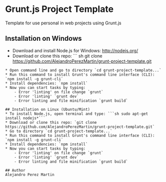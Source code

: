 Grunt.js Project Template
=========================

Template for use personal in web projects using Grunt.js

## Installation on Windows
* Download and install Node.js for Windows: http://nodejs.org/
* Download or clone this repo: ```
sh git clone https://github.com/AlejandroPerezMartin/grunt-project-template.git
```
* Open command line and go to directory `cd grunt-project-template...`
* Run this command to install Grunt's command line interface (CLI): `npm install -g grunt-cli`
* Install dependencies: `npm install`
* Now you can start tasks by typing:
    - Error 'linting' on file change `grunt`
    - Error 'linting' `grunt dev`
    - Error linting and file minification `grunt build`

## Installation on Linux (Ubuntu/Mint)
* To install Node.js, open terminal and type: ```sh sudo apt-get install nodejs*```
* Download or clone this repo: `git clone https://github.com/AlejandroPerezMartin/grunt-project-template.git`
* Go to directory `cd grunt-project-template...`
* Run this command to install Grunt's command line interface (CLI): `npm install -g grunt-cli`
* Install dependencies: `npm install`
* Now you can start tasks by typing:
    - Error 'linting' on file change `grunt`
    - Error 'linting' `grunt dev`
    - Error linting and file minification `grunt build`

## Author
Alejandro Perez Martin
